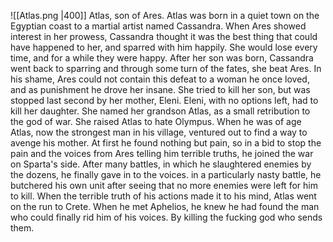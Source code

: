 ![[Atlas.png |400]]
Atlas, son of Ares.
Atlas was born in a quiet town on the Egyptian coast to a martial artist named Cassandra.
When Ares showed interest in her prowess, Cassandra thought it was the best thing that could have happened to her, and sparred with him happily.
She would lose every time, and for a while they were happy.
After her son was born, Cassandra went back to sparring and through some turn of the fates, she beat Ares.
In his shame, Ares could not contain this defeat to a woman he once loved, and as punishment he drove her insane.
She tried to kill her son, but was stopped last second by her mother, Eleni.
Eleni, with no options left, had to kill her daughter.
She named her grandson Atlas, as a small retribution to the god of war. She raised Atlas to hate Olympus. When he was of age Atlas, now the strongest man in his village, ventured out to find a way to avenge his mother. 
At first he found nothing but pain, so in a bid to stop the pain and the voices from Ares telling him terrible truths, he joined the war on Sparta's side.
After many battles, in which he slaughtered enemies by the dozens, he finally gave in to the voices.
in a particularly nasty battle, he butchered his own unit after seeing that no more enemies were left for him to kill.
When the terrible truth of his actions made it to his mind, Atlas went on the run to Crete.
When he met Aphelios, he knew he had found the man who could finally rid him of his voices. By killing the fucking god who sends them.
